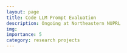 ```yaml
---
layout: page
title: Code LLM Prompt Evaluation
description: Ongoing at Northeastern NUPRL
img:
importance: 5
category: research projects
---
```

